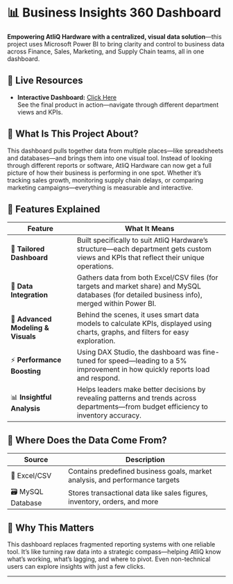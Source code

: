 # 📊 Business Insights 360 Dashboard

**Empowering AtliQ Hardware with a centralized, visual data solution**—this project uses Microsoft Power BI to bring clarity and control to business data across Finance, Sales, Marketing, and Supply Chain teams, all in one dashboard.

## 🔗 Live Resources
- **Interactive Dashboard:**  [Click Here](https://app.powerbi.com/view?r=eyJrIjoiNWFjOTZhODMtY2E3Ny00MTVlLTgyZWQtNmM2YTk1MmFhYTU2IiwidCI6ImM2ZTU0OWIzLTVmNDUtNDAzMi1hYWU5LWQ0MjQ0ZGM1YjJjNCJ9)  
  See the final product in action—navigate through different department views and KPIs.
  
## 🧠 What Is This Project About?

This dashboard pulls together data from multiple places—like spreadsheets and databases—and brings them into one visual tool. Instead of looking through different reports or software, AtliQ Hardware can now get a full picture of how their business is performing in one spot. Whether it’s tracking sales growth, monitoring supply chain delays, or comparing marketing campaigns—everything is measurable and interactive.

## 🌟 Features Explained

| Feature                          | What It Means                                                                                                                                   |
|----------------------------------|--------------------------------------------------------------------------------------------------------------------------------------------------|
| 🎯 **Tailored Dashboard**         | Built specifically to suit AtliQ Hardware’s structure—each department gets custom views and KPIs that reflect their unique operations.          |
| 🔗 **Data Integration**           | Gathers data from both Excel/CSV files (for targets and market share) and MySQL databases (for detailed business info), merged within Power BI. |
| 📐 **Advanced Modeling & Visuals**| Behind the scenes, it uses smart data models to calculate KPIs, displayed using charts, graphs, and filters for easy exploration.               |
| ⚡ **Performance Boosting**       | Using DAX Studio, the dashboard was fine-tuned for speed—leading to a 5% improvement in how quickly reports load and respond.                    |
| 📊 **Insightful Analysis**        | Helps leaders make better decisions by revealing patterns and trends across departments—from budget efficiency to inventory accuracy.           |

## 📁 Where Does the Data Come From?

| Source         | Description                                                                 |
|----------------|-----------------------------------------------------------------------------|
| 📄 Excel/CSV    | Contains predefined business goals, market analysis, and performance targets |
| 🗃️ MySQL Database| Stores transactional data like sales figures, inventory, orders, and more   |

## 🚀 Why This Matters

This dashboard replaces fragmented reporting systems with one reliable tool. It’s like turning raw data into a strategic compass—helping AtliQ know what’s working, what’s lagging, and where to pivot. Even non-technical users can explore insights with just a few clicks.

---
